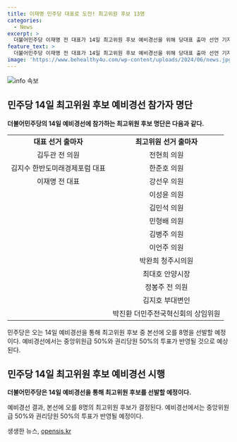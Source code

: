 ```yaml
---
title: 이재명 민주당 대표로 도전! 최고위원 후보 13명
categories:
  - News
excerpt: >
  더불어민주당 이재명 전 대표가 14일 최고위원 후보 예비경선을 위해 당대표 출마 선언 기자회견을 진행했다. 이번 선거에는 총 3명의 대표 후보가 등록되었으며, 최고위원 선거에는 총 13명이 후보로 등록했다. 14일 예비경선을 통해 본선에 오를 8명의 최고위원 후보가 결정될 예정이다. (150자)
feature_text: >
  더불어민주당 이재명 전 대표가 14일 최고위원 후보 예비경선을 위해 당대표 출마 선언 기자회견을 진행했다. 이번 선거에는 총 3명의 대표 후보가 등록되었으며, 최고위원 선거에는 총 13명이 후보로 등록했다. 14일 예비경선을 통해 본선에 오를 8명의 최고위원 후보가 결정될 예정이다. (150자)
image: 'https://www.behealthy4u.com/wp-content/uploads/2024/06/news.jpg'
---
```


<p><img src="https://www.behealthy4u.com/wp-content/uploads/2024/06/news.jpg" alt="info 속보" /></p>

<h2 data-ke-size="size26">민주당 14일 최고위원 후보 예비경선 참가자 명단</h2>

<p data-ke-size="size16"><b>더불어민주당의 14일 예비경선에 참가하는 최고위원 후보 명단은 다음과 같다.</b></p>

<table>
  <tbody>
    <tr>
      <td style="text-align: center; height: 17px;"><b>대표 선거 출마자</b></td>
      <td style="text-align: center; height: 17px;"><b>최고위원 선거 출마자</b></td>
    </tr>
    <tr>
      <td style="text-align: center; height: 17px;">김두관 전 의원</td>
      <td style="text-align: center; height: 17px;">전현희 의원</td>
    </tr>
    <tr>
      <td style="text-align: center; height: 17px;">김지수 한반도미래경제포럼 대표</td>
      <td style="text-align: center; height: 17px;">한준호 의원</td>
    </tr>
    <tr>
      <td style="text-align: center; height: 17px;">이재명 전 대표</td>
      <td style="text-align: center; height: 17px;">강선우 의원</td>
    </tr>
    <tr>
      <td style="text-align: center; height: 17px;"></td>
      <td style="text-align: center; height: 17px;">이성윤 의원</td>
    </tr>
    <tr>
      <td style="text-align: center; height: 17px;"></td>
      <td style="text-align: center; height: 17px;">김민석 의원</td>
    </tr>
    <tr>
      <td style="text-align: center; height: 17px;"></td>
      <td style="text-align: center; height: 17px;">민형배 의원</td>
    </tr>
    <tr>
      <td style="text-align: center; height: 17px;"></td>
      <td style="text-align: center; height: 17px;">김병주 의원</td>
    </tr>
    <tr>
      <td style="text-align: center; height: 17px;"></td>
      <td style="text-align: center; height: 17px;">이언주 의원</td>
    </tr>
    <tr>
      <td style="text-align: center; height: 17px;"></td>
      <td style="text-align: center; height: 17px;">박완희 청주시의원</td>
    </tr>
    <tr>
      <td style="text-align: center; height: 17px;"></td>
      <td style="text-align: center; height: 17px;">최대호 안양시장</td>
    </tr>
    <tr>
      <td style="text-align: center; height: 17px;"></td>
      <td style="text-align: center; height: 17px;">정봉주 전 의원</td>
    </tr>
    <tr>
      <td style="text-align: center; height: 17px;"></td>
      <td style="text-align: center; height: 17px;">김지호 부대변인</td>
    </tr>
    <tr>
      <td style="text-align: center; height: 17px;"></td>
      <td style="text-align: center; height: 17px;">박진환 더민주전국혁신회의 상임위원</td>
    </tr>
  </tbody>
</table>

<p data-ke-size="size16">민주당은 오는 14일 예비경선을 통해 최고위원 후보 중 본선에 오를 8명을 선발할 예정이다. 예비경선에서는 중앙위원급 50%와 권리당원 50%의 투표가 반영될 것으로 예상된다.</p>

<h2 data-ke-size="size26">민주당 14일 최고위원 후보 예비경선 시행</h2>

<p data-ke-size="size16"><b>더불어민주당은 14일 예비경선을 통해 최고위원 후보를 선발할 예정이다.</b></p>

<p data-ke-size="size16">예비경선 결과, 본선에 오를 8명의 최고위원 후보가 결정된다. 예비경선에서는 중앙위원급 50%와 권리당원 50%의 투표가 반영될 예정이다.</p>
생생한 뉴스, <a href="https://opensis.kr" rel="dofollow">opensis.kr</a>


